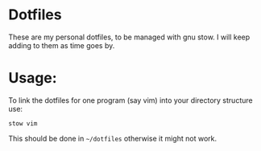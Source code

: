 # Dotfiles
These are my personal dotfiles, to be managed with gnu stow.
I will keep adding to them as time goes by.

# Usage:
To link the dotfiles for one program (say vim) into your directory structure use:
```
stow vim
```
This should be done in `~/dotfiles` otherwise it might not work.
